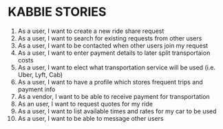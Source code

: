 KABBIE STORIES
======

1. As a user, I want to create a new ride share request
2. As a user, I want to search for existing requests from other users
3. As a user, I want to be contacted when other users join my request
4. As a user, I want to enter payment details to later split transportaion costs
5. As a user, I want to elect what transportation service will be used (i.e. Uber, Lyft, Cab)
6. As a user, I want to have a profile which stores frequent trips and payment info
7. As a vendor, I want to be able to receive payment for transportation
8. As an user, I want to request quotes for my ride
9. As a user, I want to list available times and rates for my car to be used
10. As a user, I want to be able to message other users
